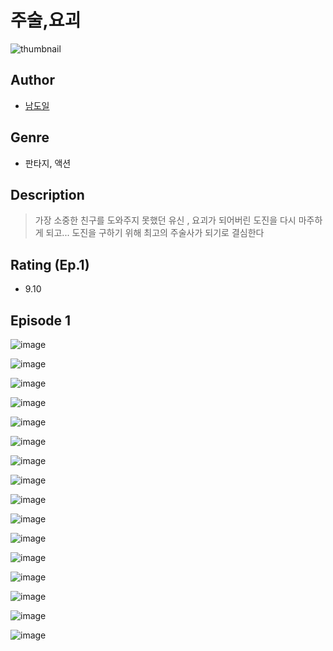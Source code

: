 # 주술,요괴
![thumbnail](https://image-comic.pstatic.net/user_contents_data/challenge_comic/2023/05/23/upload_3991091080734269797_480x623.jpeg)

## Author
- [남도일](https://comic.naver.com/artistTitle?id=366793)

## Genre
- 판타지, 액션

## Description
> 가장 소중한 친구를 도와주지 못했던 유신 , 요괴가 되어버린 도진을 다시 마주하게 되고... 도진을 구하기 위해 최고의 주술사가 되기로 결심한다


## Rating (Ep.1)
- 9.10

## Episode 1
![image](https://image-comic.pstatic.net/user_contents_data/challenge_comic/2023/05/23/366793/upload_3558514825994985777.jpeg)

![image](https://image-comic.pstatic.net/user_contents_data/challenge_comic/2023/05/23/366793/upload_3545284414704529509.jpeg)

![image](https://image-comic.pstatic.net/user_contents_data/challenge_comic/2023/05/23/366793/upload_7148449770480351032.jpeg)

![image](https://image-comic.pstatic.net/user_contents_data/challenge_comic/2023/05/23/366793/upload_7292564992983327281.jpeg)

![image](https://image-comic.pstatic.net/user_contents_data/challenge_comic/2023/05/23/366793/upload_7377565999315837539.jpeg)

![image](https://image-comic.pstatic.net/user_contents_data/challenge_comic/2023/05/23/366793/upload_3761971756150110257.jpeg)

![image](https://image-comic.pstatic.net/user_contents_data/challenge_comic/2023/05/23/366793/upload_7149803269361395257.jpeg)

![image](https://image-comic.pstatic.net/user_contents_data/challenge_comic/2023/05/23/366793/upload_3618754876923208034.jpeg)

![image](https://image-comic.pstatic.net/user_contents_data/challenge_comic/2023/05/23/366793/upload_7018126856400483894.jpeg)

![image](https://image-comic.pstatic.net/user_contents_data/challenge_comic/2023/05/23/366793/upload_7003719976912893237.jpeg)

![image](https://image-comic.pstatic.net/user_contents_data/challenge_comic/2023/05/23/366793/upload_3618421510067283041.jpeg)

![image](https://image-comic.pstatic.net/user_contents_data/challenge_comic/2023/05/23/366793/upload_7076956225924117561.jpeg)

![image](https://image-comic.pstatic.net/user_contents_data/challenge_comic/2023/05/23/366793/upload_4134975379938226483.jpeg)

![image](https://image-comic.pstatic.net/user_contents_data/challenge_comic/2023/05/23/366793/upload_7077232199185020726.jpeg)

![image](https://image-comic.pstatic.net/user_contents_data/challenge_comic/2023/05/23/366793/upload_3616453384203612725.jpeg)

![image](https://image-comic.pstatic.net/user_contents_data/challenge_comic/2023/05/23/366793/upload_7161349447105995620.jpeg)
